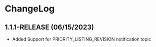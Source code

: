 # ChangeLog

## 1.1.1-RELEASE (06/15/2023)
- Added Support for PRIORITY_LISTING_REVISION notification topic


